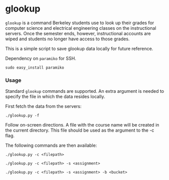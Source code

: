 # glookup

`glookup` is a command Berkeley students use to look up their grades for computer science and electrical engineering classes on the instructional servers. Once the semester ends, however, instructional accounts are wiped and students no longer have access to those grades.

This is a simple script to save glookup data locally for future reference.

Dependency on `paramiko` for SSH.

```sudo easy_install paramiko```

### Usage

Standard `glookup` commands are supported. An extra argument is needed to specify the file in which the data resides locally.

First fetch the data from the servers:

```./glookup.py -f```

Follow on-screen directions. A file with the course name will be created in the current directory. This file should be used as the argument to the -c flag.

The following commands are then available:

```./glookup.py -c <filepath>```

```./glookup.py -c <filepath> -s <assignment>```

```./glookup.py -c <filepath> -s <assignment> -b <bucket>```
